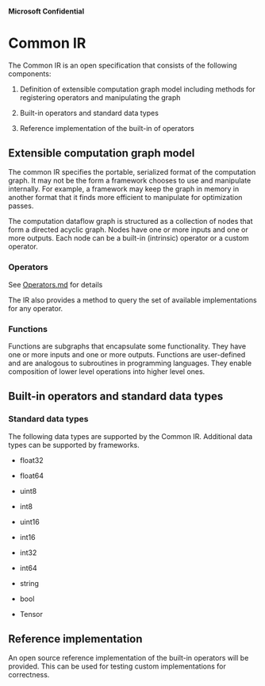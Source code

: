 ﻿#### Microsoft Confidential

Common IR
=========

The Common IR is an open specification that consists of the following
components:

1)  Definition of extensible computation graph model including methods
    for registering operators and manipulating the graph

2)  Built-in operators and standard data types

3)  Reference implementation of the built-in of operators

Extensible computation graph model
----------------------------------

The common IR specifies the portable, serialized format of the
computation graph. It may not be the form a framework chooses to use and
manipulate internally. For example, a framework may keep the graph in
memory in another format that it finds more efficient to manipulate for
optimization passes.

The computation dataflow graph is structured as a collection of nodes
that form a directed acyclic graph. Nodes have one or more inputs and
one or more outputs. Each node can be a built-in (intrinsic) operator or
a custom operator.

### Operators

See [Operators.md](Operators.md) for details

The IR also provides a method to query the set of available
implementations for any operator.

### Functions

Functions are subgraphs that encapsulate some functionality. They have
one or more inputs and one or more outputs. Functions are user-defined
and are analogous to subroutines in programming languages. They enable
composition of lower level operations into higher level ones.

Built-in operators and standard data types
------------------------------------------

### Standard data types

The following data types are supported by the Common IR. Additional data
types can be supported by frameworks.

-   float32

-   float64

-   uint8

-   int8

-   uint16

-   int16

-   int32

-   int64

-   string

-   bool

-   Tensor

Reference implementation
------------------------

An open source reference implementation of the built-in operators will
be provided. This can be used for testing custom implementations for
correctness.
